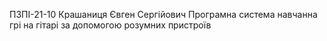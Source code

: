 ПЗПІ-21-10
Крашаниця Євген Сергійович
Програмна система навчанна грі на гітарі за допомогою розумних пристроїв
